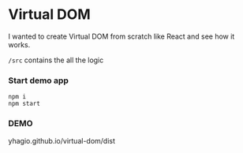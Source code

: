 # Virtual DOM

I wanted to create Virtual DOM from scratch like React and see how it works.

`/src` contains the all the logic

### Start demo app

```
npm i
npm start
```
### DEMO

yhagio.github.io/virtual-dom/dist
